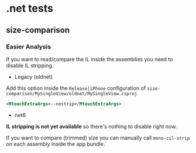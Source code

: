 # .net tests

## size-comparison

### Easier Analysis

If you want to read/compare the IL inside the assemblies you need to disable IL stripping.

* Legacy (oldnet)

Add this option inside the `Release|iPhone` configuration of `size-comparison/MySingleView/oldnet/MySingleView.csproj`

```xml
<MtouchExtraArgs>--nostrip</MtouchExtraArgs>
```

* net6

**IL stripping is not yet available** so there's nothing to disable right now.

If you want to compare (trimmed) size you can manually call `mono-cil-strip`
on each assembly inside the app bundle.
